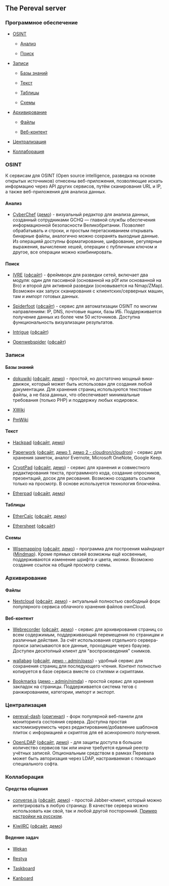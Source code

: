 ## The Pereval server

### Программное обеспечение

- [OSINT](#OSINT)

  - [Анализ](#Анализ)

  - [Поиск](#Поиск)

- [Записи](#Записи)

  - [Базы знаний](#Базы_знаний)
  
  - [Текст](#Текст)

  - [Таблицы](#Таблицы)

  - [Схемы](#Схемы)

- [Архивирование](#Архивирование)

  - [Файлы](#Файлы)
  
  - [Веб-контент](#Веб-контент)

- [Централизация](#Централизация)

- [Коллаборация](#Коллаборация)

### OSINT

К сервисам для OSINT (Open source intelligence, разведка на основе открытых источников) отнесены веб-приложения, позволяющие искать информацию через API других сервисов, путём сканирования URL и IP, а также веб-приложения для анализа данных.

#### Анализ

- [CyberChef](https://github.com/gchq/CyberChef) ([демо](https://gchq.github.io/CyberChef/)) - визуальный редактор для анализа данных, созданный сотрудниками GCHQ — главной службы обеспечения информационной безопасности Великобритании. Позволяет обрабатывать и строки, и простым перетаскиванием открывать бинарные файлы, аналогично можно сохранять выходные данные.  Из операцияй доступны форматирование, шифрование, регулярные выражения, вычисление хешей, операции с публичным ключом и другое, все операции можно комбинировать.

#### Поиск

- [IVRE](https://github.com/cea-sec/ivre) ([офсайт](https://ivre.rocks/)) - фреймворк для разведки сетей, включает два модуля: один для пассивной (основанной на p0f или основанной на Bro) и второй для активной разведки (основывается на Nmap/ZMap). Возможен как запуск сканирования с клиентских/серверных машин, там и импорт готовых данных.

- [Spiderfoot](https://github.com/smicallef/spiderfoot) ([офсайт](http://www.spiderfoot.net/)) - сервис для автоматизации OSINT по многим направлениям: IP, DNS, почтовые ящики, базы ИБ. Поддерживается получение данных из более чем 50 источников. Доступна функциональность визуализации результатов.

- [Intrigue](https://github.com/intrigueio/intrigue-core) ([офсайт](https://intrigue.io/))

- [Openwebspider](https://github.com/pereval-team/openwebspider) ([офсайт](http://www.openwebspider.org/))

### Записи

#### Базы знаний

- [dokuwiki](https://github.com/splitbrain/dokuwiki) ([офсайт](https://www.dokuwiki.org/), [демо](https://www.dokuwiki.org/)) - простой, но достаточно мощный вики-движок, который может быть использован для создания любой документации. Для хранения страниц используются текстовые файлы, а не база данных, что обеспечивает минимальные требования (только PHP) и поддержку любых кодировок. 

- [XWiki](https://github.com/xwiki/xwiki-platform)

- [PmWiki](https://github.com/svn2github/pmwiki/tree/master/trunk)

#### Текст 

- [Hackpad](https://github.com/dropbox/hackpad) ([офсайт](https://hackpad.com/), [демо](https://hackpad.com/Hackpad-Media-Embed-Demo-oLn1PFq0H7P))

- [Paperwork](https://github.com/twostairs/paperwork) ([офсайт](http://paperwork.rocks/), [демо 1](https://oasis.sandstorm.io/appdemo/vxe8awcxvtj6yu0vgjpm1tsaeu7x8v8tfp71tyvnm6ykkephu9q0), [демо 2 - cloudron/cloudron](https://my-demo.cloudron.me/)) - сервис для хранения заметок, аналог Evernote, Microsoft OneNote, Google Keep.

- [CryptPad](https://github.com/xwiki-labs/cryptpad) ([офсайт](http://cryptpad.fr/), [демо](https://cryptpad.fr/pad/)) - сервис для хранения и совместного редактирования текста, программного кода, создание опросников, презентаций, досок для рисования. Возможно создавать ссылки только на просмотр. В основе используется технология блокчейна.

- [Etherpad](https://github.com/ether/etherpad-lite) ([офсайт](http://etherpad.org/), [демо](https://demo.sandstorm.io/appdemo/h37dm17aa89yrd8zuqpdn36p6zntumtv08fjpu8a8zrte7q1cn60))

#### Таблицы

- [EtherCalc](https://github.com/audreyt/ethercalc) ([офсайт](https://ethercalc.net/), [демо](https://ethercalc.org/_new))

- [Ethersheet](https://github.com/ethersheet-collective/EtherSheet) ([офсайт](https://ethersheet.org/))

#### Схемы

- [Wisemapping](https://github.com/Rohja/wisemapping) ([офсайт](http://wisemapping.com/), [демо](https://app.wisemapping.com/c/maps/3/try)) - программа для построения майндкарт ([Mindmap](https://ru.wikipedia.org/wiki/%D0%94%D0%B8%D0%B0%D0%B3%D1%80%D0%B0%D0%BC%D0%BC%D0%B0_%D1%81%D0%B2%D1%8F%D0%B7%D0%B5%D0%B9)). Кроме прямых связей возможны ещё косвенные, поддерживаются изменение шрифта и цвета, иконки. Возможно создание ссылок на общий просмотр схемы.

### Архивирование

#### Файлы

- [Nextcloud](https://github.com/nextcloud/) ([офсайт](https://nextcloud.com/), [демо](https://demo.nextcloud.com/)) - актуальный полностью свободный форк популярного сервиса облачного хранения файлов ownCloud. 

#### Веб-контент

- [Webrecorder](https://github.com/webrecorder/webrecorder) ([офсайт](https://webrecorder.io/), [демо](https://webrecorder.io/)) - сервис для архивирования страниц со всем содержимым, поддерживающий перемещения по страницам и различные действия. За счёт использования отдельного сервера-прокси записываются все данные, проходящие через браузер. Доступен десктопный клиент для "воспроизведения" снимков.

- [wallabag](https://github.com/wallabag/wallabag) ([офсайт](https://wallabag.org/en), [демо - admin/pass](https://www.softaculous.com/softaculous/demos/wallabag)) - удобный сервис для сохранения страниц для последующего чтения. Контент полностью копируется в базе сервиса вместе со стилями и скриптами.

- [Bookmarks](https://github.com/devimust/easy-bookmark-manager) ([демо - admin/nimda](http://bookmarkdemo.miceli.click/)) - простой сервис для хранения закладок на страницы. Поддерживается система тегов с ранжированием, категории, импорт и экспорт.

### Централизация

- [pereval-dash](https://github.com/pereval-team/pereval-dash) ([оригинал](https://github.com/afaqurk/linux-dash)) - форк популярной веб-панели для мониторинга состояния сервера. Доступна простая кастомизируемость через редактирование/добавление шаблонов плиток с информацией и скриптов для её асинхронного получения.

- [OpenLDAP](https://github.com/openldap/openldap) ([офсайт](https://www.openldap.org/), [демо](http://demo.phpldapadmin.org/RELEASE/htdocs/index.php)) - для защиты доступа в большое количество сервисов так или иначе требуется единый реестр учётных записей. Опциональным средством в рамках Перевала может быть авторизация через LDAP, настраиваемая с помощью специального софта.

### Коллаборация

#### Средства общения

- [converse.js](https://github.com/jcbrand/converse.js) ([офсайт](https://conversejs.org/), [демо](https://conversejs.org/demo/)) - простой Jabber-клиент, который можно интегрировать в любую страницу. В качестве сервера можно использовать как свой, так и любой другой посторонний. [Пример настройки на русском](https://habrahabr.ru/post/249731/).

- [KiwiIRC](https://github.com/pereval-team/KiwiIRC) ([офсайт](https://kiwiirc.com/), [демо](https://kiwiirc.com/client))

#### Ведение задач

- [Wekan](https://github.com/wekan/wekan)

- [Restya](https://github.com/RestyaPlatform/board/)

- [Taskboard](https://github.com/kiswa/TaskBoard)

- [Kanboard](https://github.com/kanboard)


